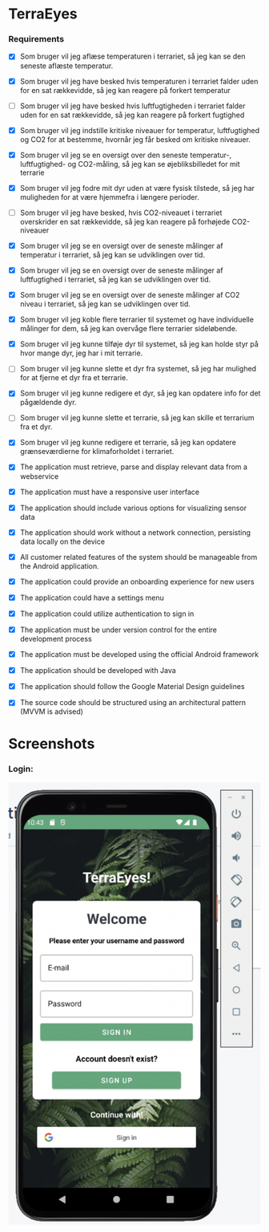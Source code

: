 # TerraEyes

### Requirements

- [x] Som bruger vil jeg aflæse temperaturen i terrariet, så jeg kan se den seneste aflæste temperatur.
- [x] Som bruger vil jeg have besked hvis temperaturen i terrariet falder uden for en sat rækkevidde, så jeg kan reagere på forkert temperatur
- [ ] Som bruger vil jeg have besked hvis luftfugtigheden i terrariet falder uden for en sat rækkevidde, så jeg kan reagere på forkert fugtighed
- [x] Som bruger vil jeg indstille kritiske niveauer for temperatur, luftfugtighed og CO2 for at bestemme, hvornår jeg får besked om kritiske niveauer. 
- [x] Som bruger vil jeg se en oversigt over den seneste temperatur-, luftfugtighed- og CO2-måling, så jeg kan se øjebliksbilledet for mit terrarie
- [x] Som bruger vil jeg fodre mit dyr uden at være fysisk tilstede, så jeg har muligheden for at være hjemmefra i længere perioder.
- [ ] Som bruger vil jeg have besked, hvis CO2-niveauet i terrariet overskrider en sat rækkevidde, så jeg kan reagere på forhøjede CO2-niveauer
- [x] Som bruger vil jeg se en oversigt over de seneste målinger af temperatur i terrariet, så jeg kan se udviklingen over tid.
- [x] Som bruger vil jeg se en oversigt over de seneste målinger af luftfugtighed i terrariet, så jeg kan se udviklingen over tid.
- [x] Som bruger vil jeg se en oversigt over de seneste målinger af CO2 niveau i terrariet, så jeg kan se udviklingen over tid.
- [x] Som bruger vil jeg koble flere terrarier til systemet og have individuelle målinger for dem, så jeg kan overvåge flere terrarier sideløbende. 
- [x] Som bruger vil jeg kunne tilføje dyr til systemet, så jeg kan holde styr på hvor mange dyr, jeg har i mit terrarie.
- [ ] Som bruger vil jeg kunne slette et dyr fra systemet, så jeg har mulighed for at fjerne et dyr fra et terrarie. 
- [x] Som bruger vil jeg kunne redigere et dyr, så jeg kan opdatere info for det pågældende dyr.
- [ ] Som bruger vil jeg kunne slette et terrarie, så jeg kan skille et terrarium fra et dyr.
- [x] Som bruger vil jeg kunne redigere et terrarie, så jeg kan opdatere grænseværdierne for klimaforholdet i terrariet.

- [x] The application must retrieve, parse and display relevant data from a webservice
- [x] The application must have a responsive user interface
- [x] The application should include various options for visualizing sensor data
- [x] The application should work without a network connection, persisting data locally on the device
- [x] All customer related features of the system should be manageable from the Android application.
- [x] The application could provide an onboarding experience for new users
- [x] The application could have a settings menu
- [x] The application could utilize authentication to sign in

- [x] The application must be under version control for the entire development process
- [x] The application must be developed using the official Android framework
- [x] The application should be developed with Java
- [x] The application should follow the Google Material Design guidelines
- [x] The source code should be structured using an architectural pattern (MVVM is advised)

# Screenshots

### Login:
![app/Login.png](app/Login.png)

